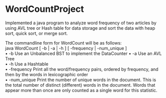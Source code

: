 # WordCountProject
Implemented a java program to analyze word frequency of two articles by using AVL tree or Hash table for data storage and sort the data with heap sort, quick sort, or merge sort.

The	commandline	form	for	WordCount	will	be	as	follows:	
java	WordCount	[	-b	|	-a	|	-h	]	[	-frequency	|	-num_unique	]	<filename>	
•	-b				Use	an	Unbalanced	BST	to	implement	the	DataCounter	
•	-a				Use	an	AVL	Tree	
•	-h				Use	a	Hashtable	
•	-frequency			  Print	all	the	word/frequency	pairs,	ordered	by	frequency,	and	then	by	the	words	in	lexicographic	order	
•	-num_unique       Print	the	number	of	unique	words	in	the	document.	This	is	the	total	number	of	distinct	(different)	words	in	the	document.	Words	that	appear	more	than	once	are	only	counted	as	a	single	word	for	this	statistic.	
